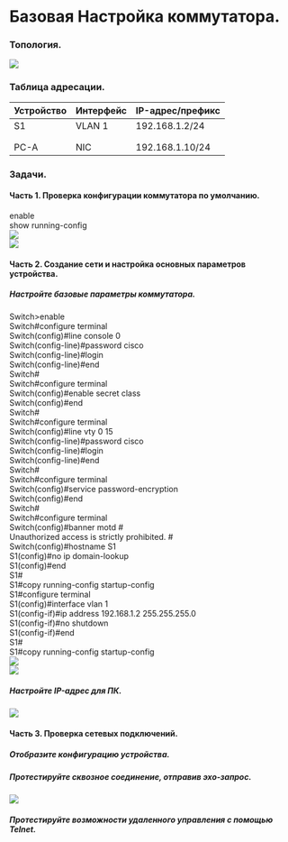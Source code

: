 # Базовая Настройка коммутатора.  
### Топология.  
![](Ethernet_connect.png)  
### Таблица адресации.  
| Устройство | Интерфейс | IP-адрес/префикс |
| --- | --- | --- |
| S1 | VLAN 1 | 192.168.1.2/24 |
|  |  |  |
|  |  |  |
| PC-A | NIC | 192.168.1.10/24 |
### Задачи.  
#### Часть 1. Проверка конфигурации коммутатора по умолчанию.  
enable  
show running-config  
![](running-config_1.png)  
![](running-config_2.png)  
#### Часть 2. Создание сети и настройка основных параметров устройства.  
##### Настройте базовые параметры коммутатора.  
Switch>enable  
Switch#configure terminal  
Switch(config)#line console 0  
Switch(config-line)#password cisco  
Switch(config-line)#login  
Switch(config-line)#end  
Switch#  
Switch#configure terminal  
Switch(config)#enable secret class  
Switch(config)#end  
Switch#  
Switch#configure terminal  
Switch(config)#line vty 0 15  
Switch(config-line)#password cisco  
Switch(config-line)#login  
Switch(config-line)#end  
Switch#  
Switch#configure terminal  
Switch(config)#service password-encryption   
Switch(config)#end  
Switch#  
Switch#configure terminal  
Switch(config)#banner motd #  
Unauthorized access is strictly prohibited. #  
Switch(config)#hostname S1  
S1(config)#no ip domain-lookup  
S1(config)#end  
S1#  
S1#copy running-config startup-config  
S1#configure terminal  
S1(config)#interface vlan 1  
S1(config-if)#ip address 192.168.1.2 255.255.255.0  
S1(config-if)#no shutdown  
S1(config-if)#end  
S1#  
S1#copy running-config startup-config  
![](Basic_configure_switch.png)  
![](Vlan_1_ip_add.png)  
##### Настройте IP-адрес для ПК.  
![](PC-A_configure.png)  
#### Часть 3. Проверка сетевых подключений.  
##### Отобразите конфигурацию устройства.  

##### Протестируйте сквозное соединение, отправив эхо-запрос.  
![](ping_PC-A_to_S1.png)  
##### Протестируйте возможности удаленного управления с помощью Telnet.  

